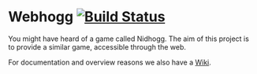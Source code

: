 # Webhogg [![Build Status](https://jenkins.kobert.dev/buildStatus/icon?job=Ratatosk)](https://jenkins.kobert.dev/job/Ratatosk/)
You might have heard of a game called Nidhogg. The aim of this project is to provide a similar game, accessible through the web.

For documentation and overview reasons we also have a [Wiki](https://github.com/TrueDoctor/DiscoBot/wiki).
